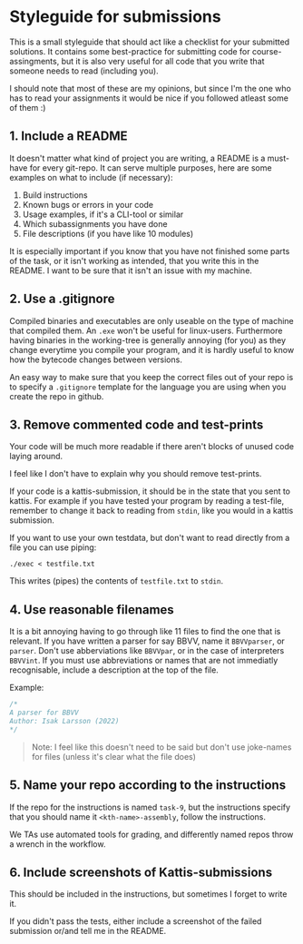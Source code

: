 # Styleguide for submissions

This is a small styleguide that should act like a checklist for your submitted solutions. It contains some best-practice for submitting code for course-assingments, but it is also very useful for all code that you write that someone needs to read (including you). 

I should note that most of these are my opinions, but since I'm the one who has to read your assignments it would be nice if you followed atleast some of them :)
## 1. Include a README
It doesn't matter what kind of project you are writing, a README is a must-have for every git-repo. It can serve multiple purposes, here are some examples on what to include (if necessary):

1. Build instructions
2. Known bugs or errors in your code
3. Usage examples, if it's a CLI-tool or similar
4. Which subassignments you have done
5. File descriptions (if you have like 10 modules)

It is especially important if you know that you have not finished some parts of the task, or it isn't working as intended, that you write this in the README. I want to be sure that it isn't an issue with my machine. 
## 2. Use a .gitignore
Compiled binaries and executables are only useable on the type of machine that compiled them. An `.exe` won't be useful for linux-users. Furthermore having binaries in the working-tree is generally annoying (for you) as they change everytime you compile your program, and it is hardly useful to know how the bytecode changes between versions. 

An easy way to make sure that you keep the correct files out of your repo is to specify a `.gitignore` template for the language you are using when you create the repo in github.

## 3. Remove commented code and test-prints

Your code will be much more readable if there aren't blocks of unused code laying around. 

I feel like I don't have to explain why you should remove test-prints.

If your code is a kattis-submission, it should be in the state that you sent to kattis. For example if you have tested your program by reading a test-file, remember to change it back to reading from `stdin`, like you would in a kattis submission.

If you want to use your own testdata, but don't want to read directly from a file you can use piping:
```
./exec < testfile.txt
```
This writes (pipes) the contents of `testfile.txt` to `stdin`.
## 4. Use reasonable filenames

It is a bit annoying having to go through like 11 files to find the one that is relevant. If you have written a parser for say BBVV, name it `BBVVparser`, or `parser`. Don't use abberviations like `BBVVpar`, or in the case of interpreters `BBVVint`. If you must use abbreviations or names that are not immediatly recognisable, include a description at the top of the file. 

Example:
```rust
/*
A parser for BBVV
Author: Isak Larsson (2022) 
*/
```

> Note: I feel like this doesn't need to be said but don't use joke-names for files (unless it's clear what the file does)


## 5. Name your repo according to the instructions
If the repo for the instructions is named `task-9`, but the instructions specify that you should name it `<kth-name>-assembly`, follow the instructions.

We TAs use automated tools for grading, and differently named repos throw a wrench in the workflow. 

## 6. Include screenshots of Kattis-submissions
This should be included in the instructions, but sometimes I forget to write it. 

If you didn't pass the tests, either include a screenshot of the failed submission or/and tell me in the README.